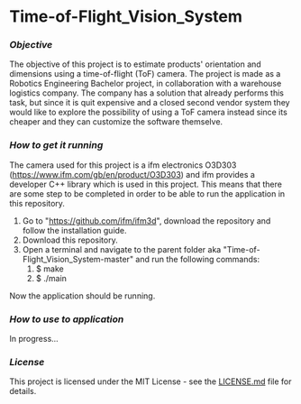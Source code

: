 # Time-of-Flight_Vision_System


### *Objective*
The objective of this project is to estimate products' orientation and dimensions using a time-of-flight (ToF) camera. 
The project is made as a Robotics Engineering Bachelor project, in collaboration with a warehouse logistics company.
The company has a solution that already performs this task, but since it is quit expensive and a closed second vendor system they would like to explore the possibility of using a ToF camera instead since its cheaper and they can customize the software themselve. 

### *How to get it running*
The camera used for this project is a ifm electronics O3D303 (https://www.ifm.com/gb/en/product/O3D303) and ifm provides a developer C++ library which is used in this project. This means that there are some step to be completed in order to be able to run the application in this repository.

1. Go to "https://github.com/ifm/ifm3d", download the repository and follow the installation guide.
1. Download this repository.
1. Open a terminal and navigate to the parent folder aka "Time-of-Flight_Vision_System-master" and run the following commands:
   1. $ make
   1. $ ./main

Now the application should be running.

### *How to use to application*
In progress...

### *License* 
This project is licensed under the MIT License - see the [LICENSE.md](https://github.com/Svendsen92/Machine_Vision/blob/master/LICENSE.md) file for details.
